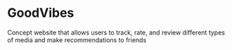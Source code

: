 # GoodVibes
Concept website that allows users to track, rate, and review different types of media and make recommendations to friends
